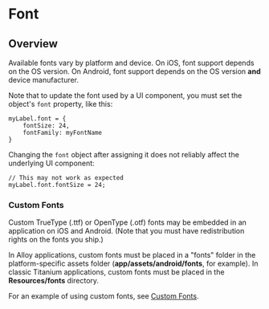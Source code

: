 # Font

<ProxySummary/>

## Overview

Available fonts vary by platform and device. On iOS, font support depends on the OS
version. On Android, font support depends on the OS version **and** device manufacturer.

Note that to update the font used by a UI component, you must set the object's `font`
property, like this:

    myLabel.font = {
        fontSize: 24,
        fontFamily: myFontName
    }

Changing the `font` object after assigning it does not reliably affect the underlying UI
component:

    // This may not work as expected
    myLabel.font.fontSize = 24;

### Custom Fonts

Custom TrueType (.ttf) or OpenType (.otf) fonts may be embedded in an application on iOS and
Android. (Note that you must have redistribution rights on the fonts you ship.)


In Alloy applications, custom fonts must be placed in a "fonts" folder in the platform-specific assets folder (<strong>app/assets/android/fonts</strong>, for example).
In classic Titanium applications, custom fonts must be placed in the **Resources/fonts** directory.

For an example of using custom fonts, see [Custom Fonts](https://docs.appcelerator.com/platform/latest/#!/guide/Custom_Fonts).

<ApiDocs/>
